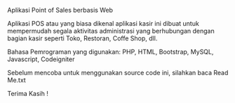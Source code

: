 Aplikasi Point of Sales berbasis Web

Aplikasi POS atau yang biasa dikenal aplikasi kasir ini dibuat untuk mempermudah segala aktivitas administrasi yang berhubungan dengan bagian kasir seperti Toko, Restoran, Coffe Shop, dll.

Bahasa Pemrograman yang digunakan: 
PHP, HTML, Bootstrap, MySQL, Javascript, Codeigniter

Sebelum mencoba untuk menggunakan source code ini, silahkan baca Read Me.txt

Terima Kasih !
